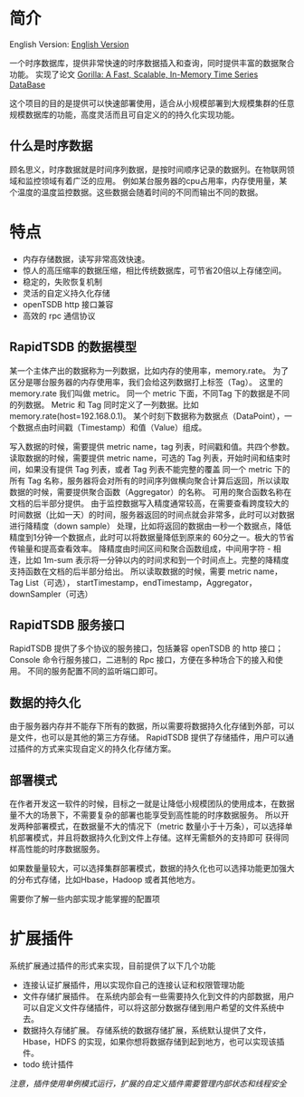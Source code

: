 # 简介

English Version: [English Version](/README_EN.md)

一个时序数据库，提供非常快速的时序数据插入和查询，同时提供丰富的数据聚合功能。
实现了论文 [Gorilla: A Fast, Scalable, In-Memory Time Series DataBase](http://www.vldb.org/pvldb/vol8/p1816-teller.pdf)

这个项目的目的是提供可以快速部署使用，适合从小规模部署到大规模集群的任意规模数据库的功能，高度灵活而且可自定义的的持久化实现功能。


## 什么是时序数据

顾名思义，时序数据就是时间序列数据，是按时间顺序记录的数据列。在物联网领域和监控领域有着广泛的应用。 例如某台服务器的cpu占用率，内存使用量，某个温度的温度监控数据。这些数据会随着时间的不同而输出不同的数据。


# 特点

- 内存存储数据，读写非常高效快速。
- 惊人的高压缩率的数据压缩，相比传统数据库，可节省20倍以上存储空间。
- 稳定的，失败恢复机制
- 灵活的自定义持久化存储
- openTSDB http 接口兼容
- 高效的 rpc 通信协议


## RapidTSDB 的数据模型

某一个主体产出的数据称为一列数据，比如内存的使用率，memory.rate。 为了区分是哪台服务器的内存使用率，我们会给这列数据打上标签（Tag）。 这里的 memory.rate 我们叫做 metric。 同一个 metric
下面，不同Tag 下的数据是不同的列数据。 Metric 和 Tag 同时定义了一列数据。比如 memory.rate(host=192.168.0.1)。
某个时刻下数据称为数据点（DataPoint），一个数据点由时间戳（Timestamp）和值（Value）组成。

写入数据的时候，需要提供 metric name，tag 列表，时间戳和值。共四个参数。 读取数据的时候，需要提供 metric name，可选的 Tag 列表，开始时间和结束时间，如果没有提供 Tag 列表，或者 Tag
列表不能完整的覆盖 同一个 metric 下的所有 Tag 名称，服务器将会对所有的时间序列做横向聚合计算后返回，所以读取数据的时候，需要提供聚合函数（Aggregator）的名称。 可用的聚合函数名称在文档的后半部分提供。
由于监控数据写入精度通常较高，在需要查看跨度较大的时间数据（比如一天）的时间，服务器返回的时间点就会非常多，此时可以对数据进行降精度（down sample）
处理，比如将返回的数据由一秒一个数据点，降低精度到1分钟一个数据点，此时可以将数据量降低到原来的 60分之一。极大的节省传输量和提高查看效率。 降精度由时间区间和聚合函数组成，中间用字符 - 相连，比如 1m-sum
表示将一分钟以内的时间求和到一个时间点上。完整的降精度支持函数在文档的后半部分给出。 所以读取数据的时候，需要 metric name，Tag List（可选），
startTimestamp，endTimestamp，Aggregator，downSampler（可选）

## RapidTSDB 服务接口

RapidTSDB 提供了多个协议的服务接口，包括兼容 openTSDB 的 http 接口； Console 命令行服务接口，二进制的 Rpc 接口，方便在多种场合下的接入和使用。
不同的服务配置不同的监听端口即可。

## 数据的持久化
由于服务器内存并不能存下所有的数据，所以需要将数据持久化存储到外部，可以是文件，也可以是其他的第三方存储。
RapidTSDB 提供了存储插件，用户可以通过插件的方式来实现自定义的持久化存储方案。


## 部署模式
在作者开发这一软件的时候，目标之一就是让降低小规模团队的使用成本，在数据量不大的场景下，不需要复杂的部署也能享受到高性能的时序数据服务。
所以开发两种部署模式，在数据量不大的情况下（metric 数量小于十万条），可以选择单机部署模式，并且将数据持久化到文件上存储。这样无需额外的支持即可
获得同样高性能的时序数据服务。

如果数量量较大，可以选择集群部署模式，数据的持久化也可以选择功能更加强大的分布式存储，比如Hbase，Hadoop 或者其他地方。

需要你了解一些内部实现才能掌握的配置项

# 扩展插件

系统扩展通过插件的形式来实现，目前提供了以下几个功能

- 连接认证扩展插件，用以实现你自己的连接认证和权限管理功能
- 文件存储扩展插件。 在系统内部会有一些需要持久化到文件的内部数据，用户可以自定义文件存储插件，可以将这部分数据存储到用户希望的文件系统中去。
- 数据持久存储扩展。 存储系统的数据存储扩展，系统默认提供了文件，Hbase，HDFS 的实现，如果你想将数据存储到起到地方，也可以实现该插件。
- todo 统计插件

*注意，插件使用单例模式运行，扩展的自定义插件需要管理内部状态和线程安全*